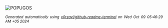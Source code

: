 <div align="justify">
<picture>
    <source media="(prefers-color-scheme: dark)" srcset="https://i.ibb.co/k0NgKbG/output-gif.gif">
    <source media="(prefers-color-scheme: light)" srcset="https://i.ibb.co/k0NgKbG/output-gif.gif">
    <img alt="POPUGOS" src="https://i.ibb.co/k0NgKbG/output-gif.gif">
</picture>

<sub><i>Generated automatically using [x0rzavi/github-readme-terminal](https://github.com/x0rzavi/github-readme-terminal) on Wed Oct 09 05:46:29 AM +05 2024</i></sub>
</div>